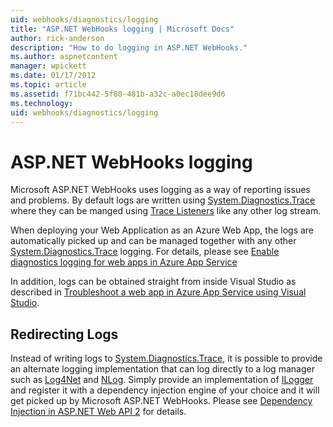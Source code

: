 ```yaml
---
uid: webhooks/diagnostics/logging
title: "ASP.NET WebHooks logging | Microsoft Docs"
author: rick-anderson
description: "How to do logging in ASP.NET WebHooks."
ms.author: aspnetcontent
manager: wpickett
ms.date: 01/17/2012
ms.topic: article
ms.assetid: f71bc442-5f80-481b-a32c-a0ec18dee9d6
ms.technology: 
uid: webhooks/diagnostics/logging
---
```

# ASP.NET WebHooks logging

Microsoft ASP.NET WebHooks uses logging as a way of reporting issues and problems. By default logs are written using [System.Diagnostics.Trace](https://msdn.microsoft.com/library/system.diagnostics.trace) where they can be manged using [Trace Listeners](https://msdn.microsoft.com/library/system.diagnostics.tracelistener.aspx) like any other log stream.

When deploying your Web Application as an Azure Web App, the logs are automatically picked up and can be managed together with any other [System.Diagnostics.Trace](https://msdn.microsoft.com/library/system.diagnostics.trace) logging. For details, please see [Enable diagnostics logging for web apps in Azure App Service](https://azure.microsoft.com/documentation/articles/web-sites-enable-diagnostic-log/)

In addition, logs can be obtained straight from inside Visual Studio as described in [Troubleshoot a web app in Azure App Service using Visual Studio](https://azure.microsoft.com/documentation/articles/web-sites-dotnet-troubleshoot-visual-studio/#webserverlogs).

## Redirecting Logs

Instead of writing logs to [System.Diagnostics.Trace](https://msdn.microsoft.com/library/system.diagnostics.trace), it is possible to provide an alternate logging implementation that can log directly to a log manager such as [Log4Net](http://logging.apache.org/log4net/) and [NLog](http://nlog-project.org/). Simply provide an implementation of [ILogger](https://github.com/aspnet/WebHooks/blob/master/src/Microsoft.AspNet.WebHooks.Common/Diagnostics/ILogger.cs) and register it with a dependency injection engine of your choice and it will get picked up by Microsoft ASP.NET WebHooks. Please see [Dependency Injection in ASP.NET Web API 2](https://www.asp.net/web-api/overview/advanced/dependency-injection) for details.
